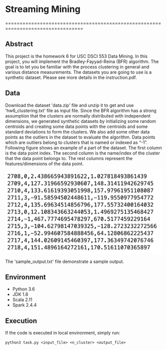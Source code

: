 # Streaming Mining
=================================================================================

## Abstract
This project is the homework 6 for USC DSCI 553 Data Mining.
In this project, you will implement the Bradley-Fayyad-Reina (BFR) algorithm. The goal is to let you
be familiar with the process clustering in general and various distance measurements. The datasets you
are going to use is a synthetic dataset.
Please see more details in the instruction.pdf.


## Data
Download the dataset 'data.zip' file and unzip it to get and use 'hw6_clustering.txt' file as input file.
Since the BFR algorithm has a strong assumption that the clusters are normally distributed with
independent dimensions, we generated synthetic datasets by initializing some random centroids and
creating some data points with the centroids and some standard deviations to form the clusters. We also
add some other data points as the outliers in the dataset to evaluate the algorithm. Data points which
are outliers belong to clusters that is named or indexed as “-1”. Following figure shows an example of a part of
the dataset. The first column is the data point index. The second column is the name/index of the
cluster that the data point belongs to. The rest columns represent the features/dimensions of the data
point.

![](equation1.png)

The 'sample_output.txt' file demonstrate a sample output.

## Environment
- Python 3.6
- JDK 1.8
- Scala 2.11
- Spark 2.4.4

## Execution
If the code is executed in local environment, simply run:

```console
python3 task.py <input_file> <n_cluster> <output_file>
```
